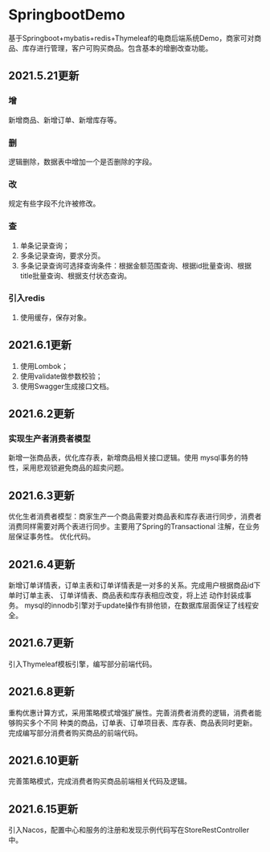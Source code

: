 # SpringbootDemo
基于Springboot+mybatis+redis+Thymeleaf的电商后端系统Demo，商家可对商品、库存进行管理，客户可购买商品。包含基本的增删改查功能。
## 2021.5.21更新
### 增
新增商品、新增订单、新增库存等。
### 删
逻辑删除，数据表中增加一个是否删除的字段。
### 改
规定有些字段不允许被修改。
### 查
1. 单条记录查询；
2. 多条记录查询，要求分页。
3. 多条记录查询可选择查询条件：根据金额范围查询、根据id批量查询、根据title批量查询、根据支付状态查询。
### 引入redis
1. 使用缓存，保存对象。
## 2021.6.1更新
1. 使用Lombok；
2. 使用validate做参数校验；
3. 使用Swagger生成接口文档。
## 2021.6.2更新
### 实现生产者消费者模型
新增一张商品表，优化库存表，新增商品相关接口逻辑。使用 mysql事务的特性，采用悲观锁避免商品的超卖问题。
## 2021.6.3更新
优化生者消费者模型：商家生产一个商品需要对商品表和库存表进行同步，消费者消费同样需要对两个表进行同步。主要用了Spring的Transactional
注解，在业务层保证事务性。
优化代码。
## 2021.6.4更新
新增订单详情表，订单主表和订单详情表是一对多的关系。完成用户根据商品id下单时订单主表、 订单详情表、商品表和库存表相应改变，将上述
动作封装成事务。
mysql的innodb引擎对于update操作有排他锁，在数据库层面保证了线程安全。
## 2021.6.7更新
引入Thymeleaf模板引擎，编写部分前端代码。
## 2021.6.8更新
重构优惠计算方式，采用策略模式增强扩展性。完善消费者消费的逻辑，消费者能够购买多个不同
种类的商品，订单表、订单项目表、库存表、商品表同时更新。完成编写部分消费者购买商品的前端代码。
## 2021.6.10更新
完善策略模式，完成消费者购买商品前端相关代码及逻辑。
## 2021.6.15更新
引入Nacos，配置中心和服务的注册和发现示例代码写在StoreRestController中。
